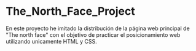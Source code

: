 # The_North_Face_Project
En este proyecto he imitado la distribución de la página web principal de "The north face" con el objetivo de practicar el posicionamiento web
utilizando unicamente HTML y CSS.